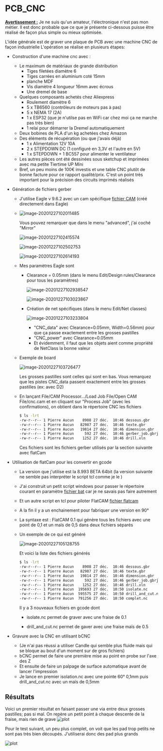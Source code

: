 # PCB_CNC

**<u>Avertissement :</u>** Je ne suis qu'un amateur, l'électronique n'est pas mon métier. Il est donc probable que ce que je présente ci-dessous puisse être réalisé de façon plus simple ou mieux optimisée. 

L'idée générale est de graver une plaque de PCB avec une machine CNC de façon industrielle
L'opération se réalise en plusieurs étapes:

- Construction d'une machine cnc avec :
  - Le maximum de matériaux de grande distribution
    - Tiges filetées diamètre 6
    - Tiges carrées en aluminium coté 15mm
    - planche MDF
    - Vis diamètre 4 longueur 16mm avec écrous
    - Une dremel de base
  - Quelques composants achetés chez Aliexpress
    - Roulement diamètre 6
    - 5 x TB6560 (contrôleurs de moteurs pas à pas)
    - 5 x NEMA 17 (2A)
    - 1 x ESP32 (que je n'utilse pas en WiFi car chez moi ça ne marche pas très bien)
    - 1 relai pour démarrer la Dremel automatiquement
  - Deux bobines de PLA d'un kg achetées chez Amazon 
  - Des éléments de récupération (ou que j'avais déjà)
    - 1 x Alimentation 12V 10A
    - 2 x STEPDOWN DC (1 configuré en 3,3V et l'autre en 5V)
    - 1 x STEPDOWN + 1 BC557 pour alimenter le ventilateur
  - Les autres pièces ont été dessinées sous sketchup et imprimées avec ma petite Tiertime UP Mini
  - Bref, un peu moins de 100€ investis et une table CNC plutôt de bonne facture pour ce rapport qualité/prix. C'est un point très important pour la précision des circuits imprimés réalisés
  
- Génération de fichiers gerber
  - J'utilise Eagle v 9.6.2 avec un cam spécifique [fichier CAM](cnc.cam) (créé directement dans Eagle)

  - ![image-20201227102011485](png/image-20201227102011485.png)

    Vous pouvez remarquer que dans le menu "advanced", j'ai coché "Mirror"

    ![image-20201227102415574](png/image-20201227102415574.png)

    ![image-20201227102502753](png/image-20201227102502753.png)

    ![image-20201227102614193](png/image-20201227102614193.png)

  - Mes paramètres Eagle sont

    - Clearance = 0.05mm (dans le menu Edit/Design rules/Clearance pour tous les paramètres)

      ![image-20201227102938547](png/image-20201227102938547.png)

      ![image-20201227103023867](png/image-20201227103023867.png)

    - Création de net spécifiques (dans le menu Edit/Net classes)

      ![image-20201227103233804](png/image-20201227103233804.png)

      - "CNC_data" avec Clearance=0.05mm, Width=0.56mm) pour que ça passe exactement entre les grosses pastilles
      - "CNC_power" avec Clearance=0.05mm
      - Et évidemment, il faut que les objets aient comme propriété de NetClass la bonne valeur

  - Exemple de board

    ![image-20201227103726477](png/image-20201227103726477.png)

    Les grosses pastilles sont celles qui sont en bas. Vous remarquez que les pistes CNC_data passent exactement entre les grosses pastilles (ex: avec D2)

  - En lançant File/CAM Processor.../Load Job File/Open CAM File/cnc.cam et en cliquant sur "Process Job" (avec les confirmations), on obtient dans le répertoire CNC les fichiers

    ``````bash
    $ ls -lrt
    -rw-r--r-- 1 Pierre Aucun    8908 27 déc.  10:46 dessous.gbr
    -rw-r--r-- 1 Pierre Aucun   82987 27 déc.  10:46 texte.gbr
    -rw-r--r-- 1 Pierre Aucun   19814 27 déc.  10:46 dimension.gbr
    -rw-r--r-- 1 Pierre Aucun     592 27 déc.  10:46 gerber_job.gbrjob
    -rw-r--r-- 1 Pierre Aucun    1252 27 déc.  10:46 drill.xln
    ``````

    Ces fichiers sont les fichiers gerber utilisés par la section suivante avec flatCam

- Utilisation de flatCam pour les convertir en gcode
  
  - La version que j'utilise est la 8.993 BETA 64bit (la version suivante ne semble pas interpréter le script tcl comme je le )
  
  - J'ai construit un petit script windows pour passer le répertoire courant en paramètre [fichier bat](FlatCAM.bat) car je ne savais pas faire autrement
  
  - Et un autre script en tcl pour piloter FlatCAM [fichier flatcam](generic.FlatScript)
  
  - A la fin il y a un enchainement pour fabriquer une version en 90°
  
  - La syntaxe est : FlatCAM 0.1 qui génère tous les fichiers avec une point de 0,1 et un maïs de 0,5 dans deux fichiers séparés
  
  - Un exemple de ce qui est généré
  
    ![image-20201227105128755](png/image-20201227105128755.png)
  
    Et voici la liste des fichiers générés
  
    ``````bash
    $ ls -lrt
    -rw-r--r-- 1 Pierre Aucun    8908 27 déc.  10:46 dessous.gbr
    -rw-r--r-- 1 Pierre Aucun   82987 27 déc.  10:46 texte.gbr
    -rw-r--r-- 1 Pierre Aucun   19814 27 déc.  10:46 dimension.gbr
    -rw-r--r-- 1 Pierre Aucun     592 27 déc.  10:46 gerber_job.gbrjob
    -rw-r--r-- 1 Pierre Aucun    1252 27 déc.  10:46 drill.xln
    -rw-r--r-- 1 Pierre Aucun  195693 27 déc.  10:50 isolate.nc
    -rw-r--r-- 1 Pierre Aucun  595575 27 déc.  10:50 drill_and_cut.nc
    -rw-r--r-- 1 Pierre Aucun  791256 27 déc.  10:50 complet.nc
    ``````
  
    Il y a 3 nouveaux fichiers en gcode dont
  
    - isolate.nc permet de graver avec une fraise de 0.1
  
    - drill_and_cut.nc permet de gaver avec une fraise maïs de 0.5
  
- Gravure avec la CNC en utilisant bCNC
  
  - (Je n'ai pas réussi a utiliser Candle qui semble plus fluide mais qui se bloque au bout d'un moment sur de gros fichiers)
  - bCNC permet de faire une première mise au point en probe sur l'axe des Z
  - Et ensuite de faire un palpage de surface automatique avant de lancer l'impression
  - Je lance en premier isolation.nc avec une pointe 60° 0,1mm puis drill_and_cut.nc avec un maïs de 0,5mm

## Résultats
Voici un premier résultat en faisant passer une via entre deux grosses pastilles; pas si mal. On repère un petit point à chaque descente de la fraise, mais rien de grave
![plot](png/test1.png)

Pour le test suivant, un peu plus complet, on voit que les pad trop petits ne sont pas très bien découpés. J'utiliserai donc des pad plus grands

![plot](png/arduino_nrf.png)
